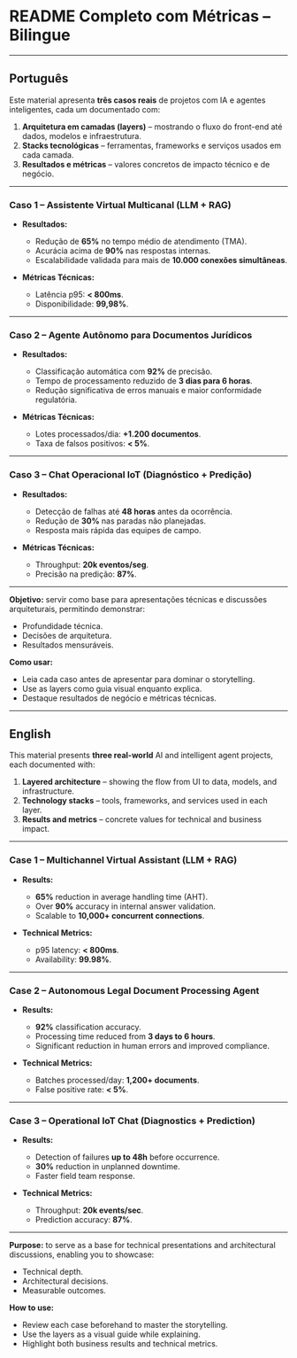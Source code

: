 # **README Completo com Métricas – Bilingue**

---

## **Português**

Este material apresenta **três casos reais** de projetos com IA e agentes inteligentes, cada um documentado com:

1. **Arquitetura em camadas (layers)** – mostrando o fluxo do front-end até dados, modelos e infraestrutura.
2. **Stacks tecnológicas** – ferramentas, frameworks e serviços usados em cada camada.
3. **Resultados e métricas** – valores concretos de impacto técnico e de negócio.

---

### **Caso 1 – Assistente Virtual Multicanal (LLM + RAG)**

* **Resultados:**

  * Redução de **65%** no tempo médio de atendimento (TMA).
  * Acurácia acima de **90%** nas respostas internas.
  * Escalabilidade validada para mais de **10.000 conexões simultâneas**.
* **Métricas Técnicas:**

  * Latência p95: **< 800ms**.
  * Disponibilidade: **99,98%**.

---

### **Caso 2 – Agente Autônomo para Documentos Jurídicos**

* **Resultados:**

  * Classificação automática com **92%** de precisão.
  * Tempo de processamento reduzido de **3 dias para 6 horas**.
  * Redução significativa de erros manuais e maior conformidade regulatória.
* **Métricas Técnicas:**

  * Lotes processados/dia: **+1.200 documentos**.
  * Taxa de falsos positivos: **< 5%**.

---

### **Caso 3 – Chat Operacional IoT (Diagnóstico + Predição)**

* **Resultados:**

  * Detecção de falhas até **48 horas** antes da ocorrência.
  * Redução de **30%** nas paradas não planejadas.
  * Resposta mais rápida das equipes de campo.
* **Métricas Técnicas:**

  * Throughput: **20k eventos/seg**.
  * Precisão na predição: **87%**.

---

**Objetivo:** servir como base para apresentações técnicas e discussões arquiteturais, permitindo demonstrar:

* Profundidade técnica.
* Decisões de arquitetura.
* Resultados mensuráveis.

**Como usar:**

* Leia cada caso antes de apresentar para dominar o storytelling.
* Use as layers como guia visual enquanto explica.
* Destaque resultados de negócio e métricas técnicas.

---

## **English**

This material presents **three real-world** AI and intelligent agent projects, each documented with:

1. **Layered architecture** – showing the flow from UI to data, models, and infrastructure.
2. **Technology stacks** – tools, frameworks, and services used in each layer.
3. **Results and metrics** – concrete values for technical and business impact.

---

### **Case 1 – Multichannel Virtual Assistant (LLM + RAG)**

* **Results:**

  * **65%** reduction in average handling time (AHT).
  * Over **90%** accuracy in internal answer validation.
  * Scalable to **10,000+ concurrent connections**.
* **Technical Metrics:**

  * p95 latency: **< 800ms**.
  * Availability: **99.98%**.

---

### **Case 2 – Autonomous Legal Document Processing Agent**

* **Results:**

  * **92%** classification accuracy.
  * Processing time reduced from **3 days to 6 hours**.
  * Significant reduction in human errors and improved compliance.
* **Technical Metrics:**

  * Batches processed/day: **1,200+ documents**.
  * False positive rate: **< 5%**.

---

### **Case 3 – Operational IoT Chat (Diagnostics + Prediction)**

* **Results:**

  * Detection of failures **up to 48h** before occurrence.
  * **30%** reduction in unplanned downtime.
  * Faster field team response.
* **Technical Metrics:**

  * Throughput: **20k events/sec**.
  * Prediction accuracy: **87%**.

---

**Purpose:** to serve as a base for technical presentations and architectural discussions, enabling you to showcase:

* Technical depth.
* Architectural decisions.
* Measurable outcomes.

**How to use:**

* Review each case beforehand to master the storytelling.
* Use the layers as a visual guide while explaining.
* Highlight both business results and technical metrics.
